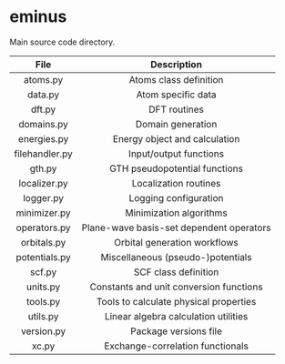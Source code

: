 # eminus

Main source code directory.

| File           | Description |
| :------------: | :---------: |
| atoms.py       | Atoms class definition |
| data.py        | Atom specific data |
| dft.py         | DFT routines |
| domains.py     | Domain generation |
| energies.py    | Energy object and calculation |
| filehandler.py | Input/output functions |
| gth.py         | GTH pseudopotential functions |
| localizer.py   | Localization routines |
| logger.py      | Logging configuration |
| minimizer.py   | Minimization algorithms |
| operators.py   | Plane-wave basis-set dependent operators |
| orbitals.py    | Orbital generation workflows |
| potentials.py  | Miscellaneous (pseudo-)potentials |
| scf.py         | SCF class definition |
| units.py       | Constants and unit conversion functions |
| tools.py       | Tools to calculate physical properties |
| utils.py       | Linear algebra calculation utilities |
| version.py     | Package versions file |
| xc.py          | Exchange-correlation functionals |
